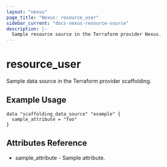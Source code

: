 ```yaml
---
layout: "nexus"
page_title: "Nexus: resource_user"
sidebar_current: "docs-nexus-resource-source"
description: |-
  Sample resource source in the Terraform provider Nexus.
---
```


# resource_user

Sample data source in the Terraform provider scaffolding.

## Example Usage

```hcl
data "scaffolding_data_source" "example" {
  sample_attribute = "foo"
}
```

## Attributes Reference

* sample_attribute - Sample attribute.

